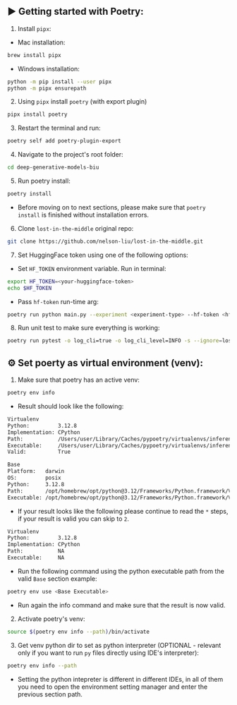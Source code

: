 ## ▶️ Getting started with Poetry:
1. Install ```pipx```:

* Mac installation:
```bash
brew install pipx
```

* Windows installation:
```bash
python -m pip install --user pipx
python -m pipx ensurepath
```

2. Using ```pipx``` install ```poetry``` (with export plugin)
```bash
pipx install poetry
```

3. Restart the terminal and run:
```bash
poetry self add poetry-plugin-export
```

4. Navigate to the project's root folder:
```bash
cd deep-generative-models-biu
```

5. Run poetry install:
```bash
poetry install
```

* Before moving on to next sections, please make sure that `poetry install` is finished without installation errors.

6. Clone `lost-in-the-middle` original repo:
```bash
git clone https://github.com/nelson-liu/lost-in-the-middle.git
```

7. Set HuggingFace token using one of the following options:

* Set `HF_TOKEN` environment variable. Run in terminal:
```bash
export HF_TOKEN=<your-huggingface-token>
echo $HF_TOKEN
```

* Pass `hf-token` run-time arg:
```bash
poetry run python main.py --experiment <experiment-type> --hf-token <hf-token>
```

8. Run unit test to make sure everything is working:
```bash
poetry run pytest -o log_cli=true -o log_cli_level=INFO -s --ignore=lost-in-the-middle
```

## ⚙️ Set poerty as virtual environment (venv):

1. Make sure that poetry has an active venv:
```bash
poetry env info
```

* Result should look like the following:
```bash
Virtualenv
Python:         3.12.8
Implementation: CPython
Path:           /Users/user/Library/Caches/pypoetry/virtualenvs/inference-6Rb_cK8F-py3.12
Executable:     /Users/user/Library/Caches/pypoetry/virtualenvs/inference-6Rb_cK8F-py3.12/bin/python
Valid:          True

Base
Platform:   darwin
OS:         posix
Python:     3.12.8
Path:       /opt/homebrew/opt/python@3.12/Frameworks/Python.framework/Versions/3.12
Executable: /opt/homebrew/opt/python@3.12/Frameworks/Python.framework/Versions/3.12/bin/python3.12
```

* If your result looks like the following please continue to read the `*` steps, if your result is valid you can skip to `2`.
```bash
Virtualenv
Python:         3.12.8
Implementation: CPython
Path:           NA
Executable:     NA
```

* Run the following command using the python executable path from the valid `Base` section example:
```bash
poetry env use <Base Executable>
```

* Run again the info command and make sure that the result is now valid.

2. Activate poetry's venv:
```bash
source $(poetry env info --path)/bin/activate
```

3. Get venv python dir to set as python interpreter (OPTIONAL - relevant only if you want to run `py` files directly using IDE's interpreter):
```bash
poetry env info --path
```

* Setting the python intepreter is different in different IDEs, in all of them you need to open the environment setting manager and enter the previous section path.